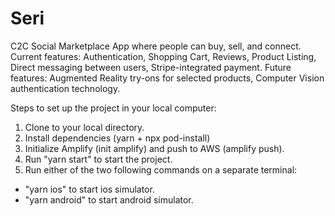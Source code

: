 # Seri

C2C Social Marketplace App where people can buy, sell, and connect.
Current features: Authentication, Shopping Cart, Reviews, Product Listing, Direct messaging between users, Stripe-integrated payment.
Future features: Augmented Reality try-ons for selected products, Computer Vision authentication technology.

Steps to set up the project in your local computer: 
1. Clone to your local directory. 
2. Install dependencies (yarn + npx pod-install)
3.  Initialize Amplify (init amplify) and push to AWS (amplify push). 
4.  Run "yarn start" to start the project.
5.  Run either of the two following commands on a separate terminal:
- "yarn ios" to start ios simulator.
- "yarn android" to start android simulator.
